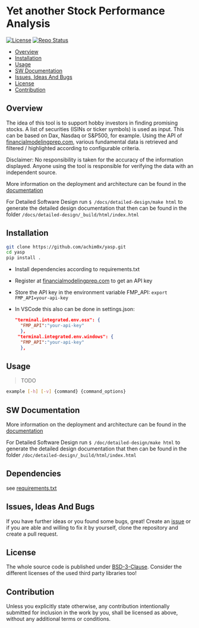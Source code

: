 # Yet another Stock Performance Analysis

[![License](https://img.shields.io/badge/license-bsd-3.svg)](https://choosealicense.com/licenses/bsd-3-clause/) [![Repo Status](https://www.repostatus.org/badges/latest/wip.svg)](https://www.repostatus.org/#wip)

- [Overview](#overview)
- [Installation](#installation)
- [Usage](#usage)
- [SW Documentation](#sw-documentation)
- [Issues, Ideas And Bugs](#issues-ideas-and-bugs)
- [License](#license)
- [Contribution](#contribution)

## Overview

The idea of this tool is to support hobby investors in finding promising stocks. A list of securities (ISINs or ticker symbols) is used as input. This can be based on Dax, Nasdaq or S&P500, for example. Using the API of [financialmodelingprep.com](https://site.financialmodelingprep.com/), various fundamental data is retrieved and filtered / highlighted according to configurable criteria.

Disclaimer: No responsibility is taken for the accuracy of the information displayed. Anyone using the tool is responsible for verifying the data with an independent source.

More information on the deployment and architecture can be found in the [documentation](./docs/README.md)

For Detailed Software Design run `$ /docs/detailed-design/make html` to generate the detailed design documentation that then can be found
in the folder `/docs/detailed-design/_build/html/index.html`

## Installation

```bash
git clone https://github.com/achim0x/yasp.git
cd yasp
pip install .
```

- Install dependencies according to requirements.txt
- Register at [financialmodelingprep.com](https://site.financialmodelingprep.com/) to get an API key
- Store the API key in the environment variable FMP_API: `export FMP_API=your-api-key`
- In VSCode this also can be done in settings.json:

  ```json
  "terminal.integrated.env.osx": {
    "FMP_API":"your-api-key"
    },
   "terminal.integrated.env.windows": {
    "FMP_API":"your-api-key"
    },
    ```

## Usage

>TODO

```bash
example [-h] [-v] {command} {command_options}
```

## SW Documentation

More information on the deployment and architecture can be found in the [documentation](./doc/README.md)

For Detailed Software Design run `$ /doc/detailed-design/make html` to generate the detailed design documentation that then can be found
in the folder `/doc/detailed-design/_build/html/index.html`

## Dependencies

see [requirements.txt](requirements.txt)

## Issues, Ideas And Bugs

If you have further ideas or you found some bugs, great! Create an [issue](https://github.com/achim0x/yasp/issues) or if you are able and willing to fix it by yourself, clone the repository and create a pull request.

## License

The whole source code is published under [BSD-3-Clause](https://github.com/achim0x/yasp/blob/main/LICENSE).
Consider the different licenses of the used third party libraries too!

## Contribution

Unless you explicitly state otherwise, any contribution intentionally submitted for inclusion in the work by you, shall be licensed as above, without any additional terms or conditions.
